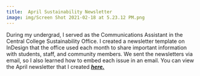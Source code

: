 ```yaml
---
title:  April Sustainability Newsletter
image: img/Screen Shot 2021-02-18 at 5.23.12 PM.png
---
```


During my undergrad, I served as the Communications Assistant in the Central College Sustainability Office. I created a newsletter template on InDesign that the office used each month to share important information with students, staff, and community members. We sent the newsletters via email, so I also learned how to embed each issue in an email. You can view the April newsletter that I created *<a href="documentsfolder1/April Sustainability Newsletter.pdf" target="_blank">***here.***</a>*
